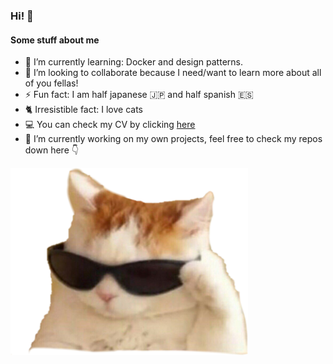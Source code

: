 ### Hi! 👋

#### Some stuff about me
- 🌱 I’m currently learning: Docker and design patterns.
- 👯 I’m looking to collaborate because I need/want to learn more about all of you fellas!
- ⚡ Fun fact: I am half japanese 🇯🇵 and half spanish 🇪🇸  
- 🐈 Irresistible fact: I love cats  
- 💻 You can check my CV by clicking [here](https://kenserikawa.github.io/)
- 🔭 I’m currently working on my own projects, feel free to check my repos down here 👇

<img src="/cool-cat.png" width="380" height="300" />